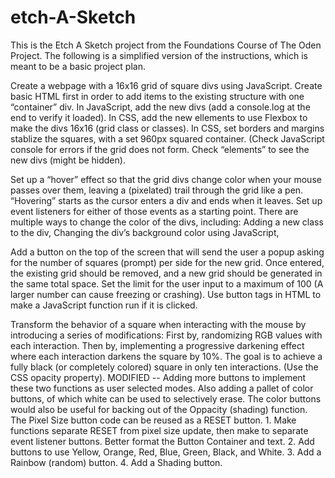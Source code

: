 # etch-A-Sketch
This is the Etch A Sketch project from the Foundations Course of The Oden Project.
The following is a simplified version of the instructions, which is meant to be a basic project plan.

Create a webpage with a 16x16 grid of square divs using JavaScript.
    Create basic HTML first in order to add items to the existing structure with one “container” div. 
    In JavaScript, add  the new divs  (add a console.log at the end to verify it loaded).
    In CSS, add the new ellements to use Flexbox to make the divs 16x16 (grid class or classes). 
    In CSS, set borders and margins stablize the squares, with a set 960px squared container.
    (Check JavaScript console for errors if the grid does not form. Check “elements” to see the new divs (might be hidden).

Set up a “hover” effect so that the grid divs change color when your mouse passes over them, leaving a (pixelated) trail through the grid like a pen.
    “Hovering” starts as the cursor enters a div and ends when it leaves. Set up event listeners for either of those events as a starting point. There are multiple ways to change the color of the divs, including: Adding a new class to the div, Changing the div’s background color using JavaScript, 
    
Add a button on the top of the screen that will send the user a popup asking for the number of squares (prompt) per side for the new grid. Once entered, the existing grid should be removed, and a new grid should be generated in the same total space.
    Set the limit for the user input to a maximum of 100 (A larger number can cause freezing or crashing).
    Use button tags in HTML to make a JavaScript function run if it is clicked.

Transform the behavior of a square when interacting with the mouse by introducing a series of modifications:
    First by, randomizing RGB values with each interaction.
    Then by, implementing a progressive darkening effect where each interaction darkens the square by 10%. The goal is to achieve a fully black (or completely colored) square in only ten interactions. (Use the CSS opacity property).
MODIFIED -- Adding more buttons to implement these two functions as user selected modes. Also adding a pallet of color buttons, of which white can be used to selectively erase. The color buttons would also be useful for backing out of the Oppacity (shading) function.  The Pixel Size button code can be reused as a RESET button.
    1. Make functions separate RESET from pixel size update, then make to separate event listener buttons. Better format the Button Container and text.
    2. Add buttons to use Yellow, Orange, Red, Blue, Green, Black, and White.
    3. Add a Rainbow (random) button.
    4. Add a Shading button.

